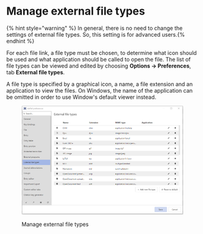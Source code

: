 # Manage external file types

{% hint style="warning" %}
In general, there is no need to change the settings of external file types. So, this setting is for advanced users.​
{% endhint %}

For each file link, a file type must be chosen, to determine what icon should be used and what application should be called to open the file. The list of file types can be viewed and edited by choosing **Options → Preferences**, tab **External file types**.

A file type is specified by a graphical icon, a name, a file extension and an application to view the files. On Windows, the name of the application can be omitted in order to use Window's default viewer instead.

<figure><img src="../.gitbook/assets/Manage external file types (3).png" alt=""><figcaption><p>Manage external file types</p></figcaption></figure>
